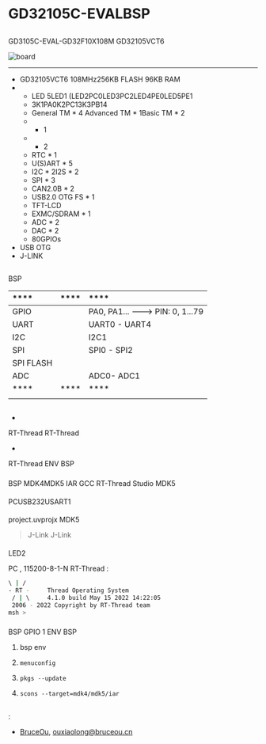 # GD32105C-EVALBSP

## 

GD3105C-EVAL-GD32F10X108M GD32105VCT6 



![board](figures/board.jpg)

 **** 

- GD32105VCT6 108MHz256KB FLASH 96KB RAM 
- 
  - LED 5LED1 (LED2PC0LED3PC2LED4PE0LED5PE1
  - 3K1PA0K2PC13K3PB14
  - General TM * 4 Advanced TM * 1Basic TM * 2
  -  * 1
  -  * 2
  - RTC * 1
  - U(S)ART * 5
  - I2C * 2I2S * 2
  - SPI * 3
  - CAN2.0B * 2
  - USB2.0 OTG FS * 1
  - TFT-LCD
  - EXMC/SDRAM * 1
  - ADC * 2
  - DAC * 2
  - 80GPIOs
- USB OTG
- J-LINK



## 

 BSP 

| **** | **** | ****                        |
| :----------- | :----------: | :------------------------------ |
| GPIO         |          | PA0, PA1... ---> PIN: 0, 1...79 |
| UART         |          | UART0 - UART4                   |
| I2C          |          | I2C1                            |
| SPI          |          | SPI0 - SPI2                     |
| SPI FLASH    |          |                                 |
| ADC          |          | ADC0- ADC1                      |
| **** | **** | ****                        |
|          |      |                         |

## 



- 
  
   RT-Thread  RT-Thread  

- 
  
   RT-Thread  ENV  BSP 

### 

 BSP  MDK4MDK5  IAR  GCC RT-Thread Studio MDK5 

#### 

 PCUSB232USART1

#### 

 project.uvprojx  MDK5 

>  J-Link   J-Link  

#### 

LED2

 PC , 115200-8-1-N RT-Thread :

```bash
\ | /
- RT -     Thread Operating System
 / | \     4.1.0 build May 15 2022 14:22:05
 2006 - 2022 Copyright by RT-Thread team
msh >
```

### 

 BSP  GPIO  1 ENV BSP 

1.  bsp  env 

2. `menuconfig`

3. `pkgs --update`

4. `scons --target=mdk4/mdk5/iar` 

## 



## 

:

- [BruceOu](https://github.com/Ouxiaolong/), <ouxiaolong@bruceou.cn>